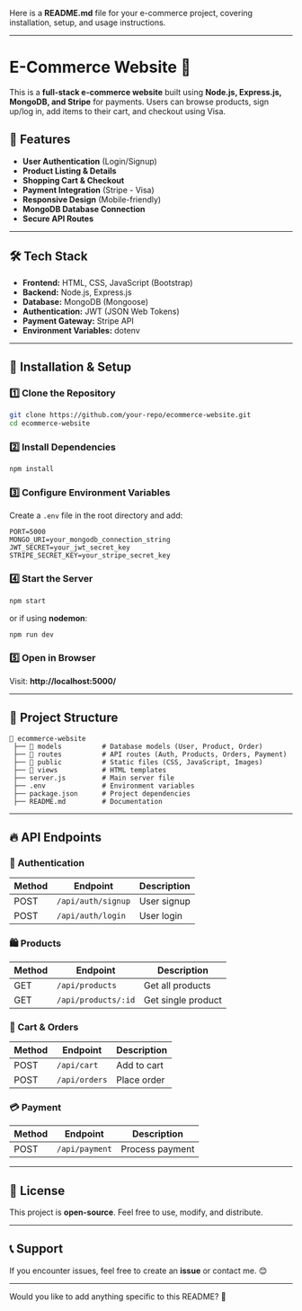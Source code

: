 Here is a **README.md** file for your e-commerce project, covering installation, setup, and usage instructions.

---

# E-Commerce Website 🚀

This is a **full-stack e-commerce website** built using **Node.js, Express.js, MongoDB, and Stripe** for payments. Users can browse products, sign up/log in, add items to their cart, and checkout using Visa.

## 📌 Features
- **User Authentication** (Login/Signup)
- **Product Listing & Details**
- **Shopping Cart & Checkout**
- **Payment Integration** (Stripe - Visa)
- **Responsive Design** (Mobile-friendly)
- **MongoDB Database Connection**
- **Secure API Routes**

---

## 🛠 Tech Stack
- **Frontend:** HTML, CSS, JavaScript (Bootstrap)
- **Backend:** Node.js, Express.js
- **Database:** MongoDB (Mongoose)
- **Authentication:** JWT (JSON Web Tokens)
- **Payment Gateway:** Stripe API
- **Environment Variables:** dotenv

---

## 🚀 Installation & Setup

### 1️⃣ Clone the Repository
```sh
git clone https://github.com/your-repo/ecommerce-website.git
cd ecommerce-website
```

### 2️⃣ Install Dependencies
```sh
npm install
```

### 3️⃣ Configure Environment Variables  
Create a `.env` file in the root directory and add:
```
PORT=5000
MONGO_URI=your_mongodb_connection_string
JWT_SECRET=your_jwt_secret_key
STRIPE_SECRET_KEY=your_stripe_secret_key
```

### 4️⃣ Start the Server
```sh
npm start
```
or if using **nodemon**:
```sh
npm run dev
```

### 5️⃣ Open in Browser  
Visit: **http://localhost:5000/**

---

## 📂 Project Structure
```
📁 ecommerce-website
 ├── 📁 models          # Database models (User, Product, Order)
 ├── 📁 routes          # API routes (Auth, Products, Orders, Payment)
 ├── 📁 public          # Static files (CSS, JavaScript, Images)
 ├── 📁 views           # HTML templates
 ├── server.js         # Main server file
 ├── .env              # Environment variables
 ├── package.json      # Project dependencies
 ├── README.md         # Documentation
```

---

## 🔥 API Endpoints

### 🔑 Authentication
| Method | Endpoint         | Description              |
|--------|-----------------|--------------------------|
| POST   | `/api/auth/signup` | User signup           |
| POST   | `/api/auth/login`  | User login            |

### 🛍️ Products
| Method | Endpoint      | Description        |
|--------|--------------|--------------------|
| GET    | `/api/products` | Get all products |
| GET    | `/api/products/:id` | Get single product |

### 🛒 Cart & Orders
| Method | Endpoint         | Description          |
|--------|-----------------|----------------------|
| POST   | `/api/cart`      | Add to cart         |
| POST   | `/api/orders`    | Place order         |

### 💳 Payment
| Method | Endpoint        | Description        |
|--------|----------------|--------------------|
| POST   | `/api/payment` | Process payment   |

---

## 📜 License
This project is **open-source**. Feel free to use, modify, and distribute.

---

## 📞 Support
If you encounter issues, feel free to create an **issue** or contact me. 😊

---

Would you like to add anything specific to this README? 🚀
